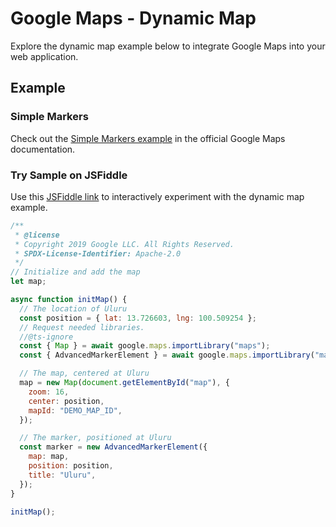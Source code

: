 # Google Maps - Dynamic Map

Explore the dynamic map example below to integrate Google Maps into your web application.

## Example 

### Simple Markers

Check out the [Simple Markers example](https://developers.google.com/maps/documentation/javascript/examples/marker-simple) in the official Google Maps documentation.

### Try Sample on JSFiddle

Use this [JSFiddle link](https://jsfiddle.net/u80qd3nm/23/) to interactively experiment with the dynamic map example.

```js
/**
 * @license
 * Copyright 2019 Google LLC. All Rights Reserved.
 * SPDX-License-Identifier: Apache-2.0
 */
// Initialize and add the map
let map;

async function initMap() {
  // The location of Uluru
  const position = { lat: 13.726603, lng: 100.509254 };
  // Request needed libraries.
  //@ts-ignore
  const { Map } = await google.maps.importLibrary("maps");
  const { AdvancedMarkerElement } = await google.maps.importLibrary("marker");

  // The map, centered at Uluru
  map = new Map(document.getElementById("map"), {
    zoom: 16,
    center: position,
    mapId: "DEMO_MAP_ID",
  });

  // The marker, positioned at Uluru
  const marker = new AdvancedMarkerElement({
    map: map,
    position: position,
    title: "Uluru",
  });
}

initMap();
```